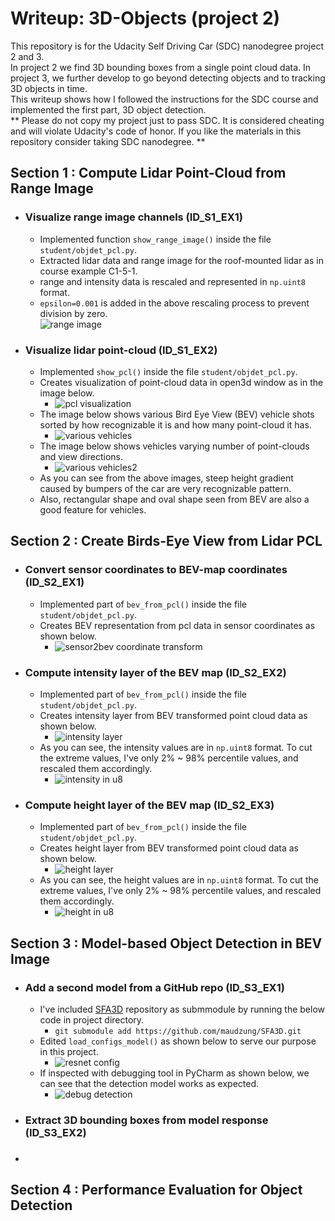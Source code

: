 # Writeup: 3D-Objects (project 2)

This repository is for the Udacity Self Driving Car (SDC) nanodegree project 2 and 3.  
In project 2 we find 3D bounding boxes from a single point cloud data. In project 3, we further develop to go beyond detecting objects and to tracking 3D objects in time.  
This writeup shows how I followed the instructions for the SDC course and implemented the first part, 3D object detection.  
** Please do not copy my project just to pass SDC. It is considered cheating and will violate Udacity's code of honor. If you like the materials in this repository consider taking SDC nanodegree. **

## Section 1 : Compute Lidar Point-Cloud from Range Image
* ### Visualize range image channels (ID_S1_EX1)
  * Implemented function `show_range_image()` inside the file `student/objdet_pcl.py`.
  * Extracted lidar data and range image for the roof-mounted lidar as in course example C1-5-1.
  * range and intensity data is rescaled and represented in `np.uint8` format.
  * `epsilon=0.001` is added in the above rescaling process to prevent division by zero.  
  ![range image](/img/s1_ex1_range_img.png)
* ### Visualize lidar point-cloud (ID_S1_EX2)
  * Implemented `show_pcl()` inside the file `student/objdet_pcl.py`.
  * Creates visualization of point-cloud data in open3d window as in the image below.
    * ![pcl visualization](/img/s1_ex2_run.png)
  * The image below shows various Bird Eye View (BEV) vehicle shots sorted by how recognizable it is and how many point-cloud it has.
    * ![various vehicles](/img/s1_ex2_vehicles.png)
  * The image below shows vehicles varying number of point-clouds and view directions.
    * ![various vehicles2](/img/s1_ex2_vehicles2.png)
  * As you can see from the above images, steep height gradient caused by bumpers of the car are very recognizable pattern.  
  * Also, rectangular shape and oval shape seen from BEV are also a good feature for vehicles.
  
## Section 2 : Create Birds-Eye View from Lidar PCL 
  * ### Convert sensor coordinates to BEV-map coordinates (ID_S2_EX1)
    * Implemented part of `bev_from_pcl()` inside the file `student/objdet_pcl.py`.
    * Creates BEV representation from pcl data in sensor coordinates as shown below.
      * ![sensor2bev coordinate transform](/img/s2_e1_run.png)
  * ### Compute intensity layer of the BEV map (ID_S2_EX2)
    * Implemented part of `bev_from_pcl()` inside the file `student/objdet_pcl.py`.
    * Creates intensity layer from BEV transformed point cloud data as shown below.
      * ![intensity layer](/img/s2_ex2_run.png)
    * As you can see, the intensity values are in `np.uint8` format. To cut the extreme values, I've only 2% ~ 98% percentile values, and rescaled them accordingly.
      * ![intensity in u8](/img/s2_ex2_u8.png)
  * ### Compute height layer of the BEV map (ID_S2_EX3)
    * Implemented part of `bev_from_pcl()` inside the file `student/objdet_pcl.py`.
    * Creates height layer from BEV transformed point cloud data as shown below.
      * ![height layer](/img/s2_ex3_run.png)
    * As you can see, the height values are in `np.uint8` format. To cut the extreme values, I've only 2% ~ 98% percentile values, and rescaled them accordingly.
      * ![height in u8](/img/s2_ex3_u8.png)
  

## Section 3 : Model-based Object Detection in BEV Image
  * ### Add a second model from a GitHub repo (ID_S3_EX1)
    * I've included [SFA3D](https://github.com/maudzung/SFA3D) repository as submmodule by running the below code in project directory.
      * ```git submodule add https://github.com/maudzung/SFA3D.git```
    * Edited `load_configs_model()` as shown below to serve our purpose in this project.
      * ![resnet config](/img/s3_ex1_config.png)
    * If inspected with debugging tool in PyCharm as shown below, we can see that the detection model works as expected.
      * ![debug detection](/img/s3_ex1_debug.png)
  * ### Extract 3D bounding boxes from model response (ID_S3_EX2)
  * ### 



## Section 4 : Performance Evaluation for Object Detection

